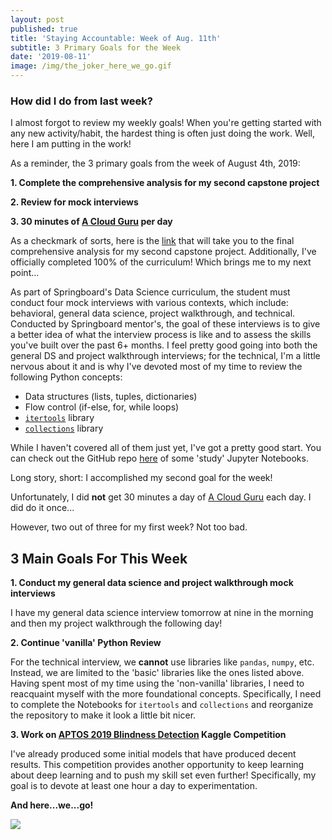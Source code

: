 ```yaml
---
layout: post
published: true
title: 'Staying Accountable: Week of Aug. 11th'
subtitle: 3 Primary Goals for the Week
date: '2019-08-11'
image: /img/the_joker_here_we_go.gif
---
```

### How did I do from last week?

I almost forgot to review my weekly goals! When you're getting started with any new activity/habit, the hardest thing is often just doing the work. Well, here I am putting in the work! 

As a reminder, the 3 primary goals from the week of August 4th, 2019:

__1. Complete the comprehensive analysis for my second capstone project__

__2. Review for mock interviews__

__3. 30 minutes of [A Cloud Guru](https://acloud.guru/) per day__

As a checkmark of sorts, here is the [link](https://github.com/Jearny58/Springboard-DS-Portfolio/blob/master/capstone_2/reports/final_report.pdf) that will take you to the final comprehensive analysis for my second capstone project. Additionally, I've officially completed 100% of the curriculum! Which brings me to my next point...

As part of Springboard's Data Science curriculum, the student must conduct four mock interviews with various contexts, which include: behavioral, general data science, project walkthrough, and technical. Conducted by Springboard mentor's, the goal of these interviews is to give a better idea of what the interview process is like and to assess the skills you've built over the past 6+ months. I feel pretty good going into both the general DS and project walkthrough interviews; for the technical, I'm a little nervous about it and is why I've devoted most of my time to review the following Python concepts:

- Data structures (lists, tuples, dictionaries)
- Flow control (if-else, for, while loops)
- [`itertools`](https://pymotw.com/3/itertools/) library
- [`collections`](https://pymotw.com/3/collections/) library

While I haven't covered all of them just yet, I've got a pretty good start. You can check out the GitHub repo [here](https://github.com/Jearny58/Springboard-DS-Portfolio/tree/master/unit17-take-home-challenges/technical_interview_review/data_structures) of some 'study' Jupyter Notebooks.

Long story, short: I accomplished my second goal for the week! 

Unfortunately, I did **not** get 30 minutes a day of [A Cloud Guru](https://acloud.guru/) each day. I did do it once...

However, two out of three for my first week? Not too bad. 

## 3 Main Goals For This Week

__1. Conduct my general data science and project walkthrough mock interviews__

I have my general data science interview tomorrow at nine in the morning and then my project walkthrough the following day! 

__2. Continue 'vanilla' Python Review__

For the technical interview, we **cannot** use libraries like `pandas`, `numpy`, etc. Instead, we are limited to the 'basic' libraries like the ones listed above. Having spent most of my time using the 'non-vanilla' libraries, I need to reacquaint myself with the more foundational concepts. Specifically, I need to complete the Notebooks for `itertools` and `collections` and reorganize the repository to make it look a little bit nicer. 

__3. Work on [APTOS 2019 Blindness Detection](https://www.kaggle.com/c/aptos2019-blindness-detection) Kaggle Competition__

I've already produced some initial models that have produced decent results. This competition provides another opportunity to keep learning about deep learning and to push my skill set even further! Specifically, my goal is to devote at least one hour a day to experimentation.

__And here...we...go!__


![](/img/the_joker_here_we_go.gif)
